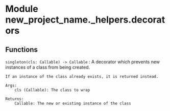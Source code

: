 Module new_project_name._helpers.decorators
===========================================

Functions
---------

    
`singleton(cls: Callable) ‑> Callable`
:   A decorator which prevents new instances of a class from being created.
    
    If an instance of the class already exists, it is returned instead.
    
    Args:
        cls (Callable): The class to wrap
    
    Returns:
        Callable: The new or existing instance of the class